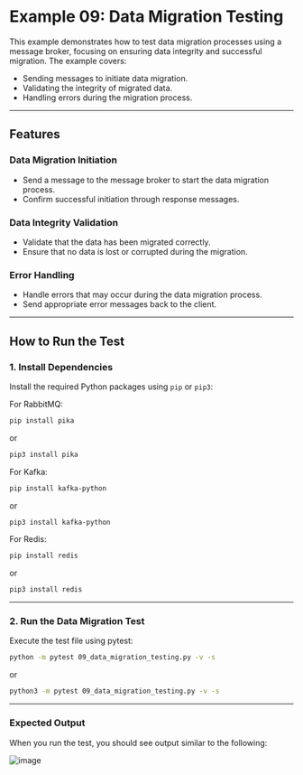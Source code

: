 # Example 09: Data Migration Testing

This example demonstrates how to test data migration processes using a message broker, focusing on ensuring data integrity and successful migration. The example covers:

- Sending messages to initiate data migration.
- Validating the integrity of migrated data.
- Handling errors during the migration process.

---

## Features

### Data Migration Initiation

- Send a message to the message broker to start the data migration process.
- Confirm successful initiation through response messages.

### Data Integrity Validation

- Validate that the data has been migrated correctly.
- Ensure that no data is lost or corrupted during the migration.

### Error Handling

- Handle errors that may occur during the data migration process.
- Send appropriate error messages back to the client.

---

## How to Run the Test

### 1. Install Dependencies

Install the required Python packages using `pip` or `pip3`:

For RabbitMQ:
```bash
pip install pika
```
or
```bash
pip3 install pika
```

For Kafka:
```bash
pip install kafka-python
```
or
```bash
pip3 install kafka-python
```

For Redis:
```bash
pip install redis
```
or
```bash
pip3 install redis
```

---

### 2. Run the Data Migration Test

Execute the test file using pytest:
```bash
python -m pytest 09_data_migration_testing.py -v -s
```
or
```bash
python3 -m pytest 09_data_migration_testing.py -v -s
```

---

### Expected Output

When you run the test, you should see output similar to the following:

![image](https://github.com/user-attachments/assets/89fd3fd5-d479-4742-9d97-fbd0fe3381ee)

